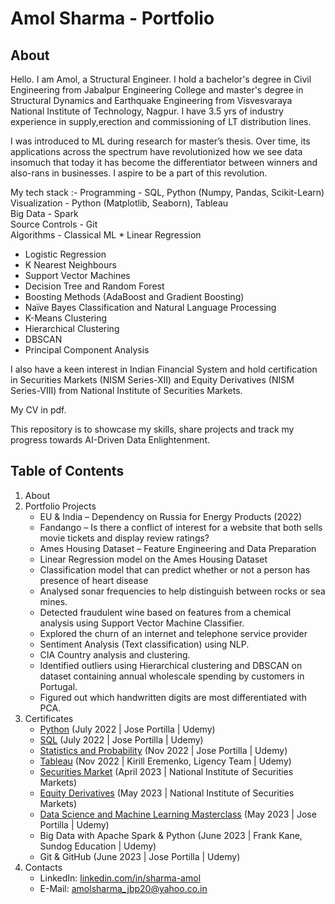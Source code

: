 # Amol Sharma - Portfolio

## About 

Hello. I am Amol, a Structural Engineer. I hold a bachelor's degree in Civil Engineering from Jabalpur Engineering College and master's degree in Structural Dynamics and Earthquake Engineering from Visvesvaraya National Institute of Technology, Nagpur. I have 3.5 yrs of industry experience in supply,erection and commissioning of LT distribution lines.

I was introduced to ML during research for master’s thesis. Over time, its applications across the spectrum have revolutionized how we see data insomuch that today it has become the differentiator between winners and also-rans in businesses. I aspire to be a part of this revolution. 

My tech stack :- 
Programming - SQL, Python (Numpy, Pandas, Scikit-Learn)<br />
Visualization - Python (Matplotlib, Seaborn), Tableau<br />
Big Data - Spark<br />
Source Controls - Git<br />
Algorithms - Classical ML
             * Linear Regression
* Logistic Regression
* K Nearest Neighbours
* Support Vector Machines
* Decision Tree and Random Forest
* Boosting Methods (AdaBoost and Gradient Boosting)
* Naïve Bayes Classification and Natural Language Processing
* K-Means Clustering
* Hierarchical Clustering
* DBSCAN
* Principal Component Analysis

I also have a keen interest in Indian Financial System and hold certification in Securities Markets (NISM Series-XII) and Equity Derivatives (NISM Series-VIII) from National Institute of Securities Markets.

My CV in pdf.

This repository is to showcase my skills, share projects and track my progress towards AI-Driven Data Enlightenment.

## Table of Contents

1. About
2. Portfolio Projects
   * EU & India – Dependency on Russia for Energy Products (2022)
   * Fandango – Is there a conflict of interest for a website that both sells movie tickets and display review ratings?
   * Ames Housing Dataset – Feature Engineering and Data Preparation
   * Linear Regression model on the Ames Housing Dataset
   * Classification model that can predict whether or not a person has presence of heart disease
   * Analysed sonar frequencies to help distinguish between rocks or sea mines.
   * Detected fraudulent wine based on features from a chemical analysis using Support Vector Machine Classifier.
   * Explored the churn of an internet and telephone service provider
   * Sentiment Analysis (Text classification) using NLP.
   * CIA Country analysis and clustering.
   * Identified outliers using Hierarchical clustering and DBSCAN on dataset containing annual wholescale spending by customers in Portugal.
   * Figured out which handwritten digits are most differentiated with PCA.
3. Certificates
   * [Python](https://github.com/Sharma-Amol/Degrees_and_Certificates/blob/2269c69fccaf1357078abb3d2372c7350f338de0/2022%20Complete%20Python%20Bootcamp%20Python.pdf) (July 2022 | Jose Portilla | Udemy)
   * [SQL](https://github.com/Sharma-Amol/Degrees_and_Certificates/blob/efdd70539e0f3f7d69dd61a6ae06ce2465cd6ad0/The%20Complete%20SQL%20Bootcamp%202022.pdf) (July 2022 | Jose Portilla | Udemy)
   * [Statistics and Probability](https://github.com/Sharma-Amol/Degrees_and_Certificates/blob/efdd70539e0f3f7d69dd61a6ae06ce2465cd6ad0/Probability%20and%20Statistics%20for%20Business%20and%20Data%20Science.pdf) (Nov 2022 | Jose Portilla | Udemy)
   * [Tableau](https://github.com/Sharma-Amol/Degrees_and_Certificates/blob/efdd70539e0f3f7d69dd61a6ae06ce2465cd6ad0/Tableau%20Training%20for%20Data%20Science.pdf) (Nov 2022 | Kirill Eremenko, Ligency Team | Udemy)
   * [Securities Market](https://github.com/Sharma-Amol/Degrees_and_Certificates/blob/efdd70539e0f3f7d69dd61a6ae06ce2465cd6ad0/Securities%20Market.pdf) (April 2023 | National Institute of Securities Markets)
   * [Equity Derivatives](https://github.com/Sharma-Amol/Degrees_and_Certificates/blob/efdd70539e0f3f7d69dd61a6ae06ce2465cd6ad0/Equity%20Derivatives.pdf) (May 2023 | National Institute of Securities Markets)
   * [Data Science and Machine Learning Masterclass](https://github.com/Sharma-Amol/Degrees_and_Certificates/blob/efdd70539e0f3f7d69dd61a6ae06ce2465cd6ad0/Python%20for%20Machine%20Learning%20%26%20Data%20Science%20Masterclass.pdf) (May 2023 | Jose Portilla | Udemy)
   * Big Data with Apache Spark & Python (June 2023 | Frank Kane, Sundog Education | Udemy)
   * Git & GitHub (June 2023 | Jose Portilla | Udemy)
4. Contacts
   * LinkedIn: [linkedin.com/in/sharma-amol](https://www.linkedin.com/in/sharma-amol/)
   * E-Mail: [amolsharma_jbp20@yahoo.co.in](mailto:amolsharma_jbp20@yahoo.co.in)
